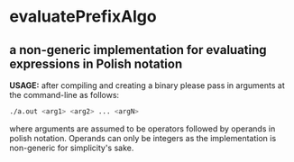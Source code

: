 # evaluatePrefixAlgo
## a non-generic implementation for evaluating expressions in Polish notation

**USAGE:** after compiling and creating a binary please pass in arguments at the command-line as follows:

```bash
./a.out <arg1> <arg2> ... <argN>
```

where arguments are assumed to be operators followed by operands in polish notation. Operands can only be
integers as the implementation is non-generic for simplicity's sake.
